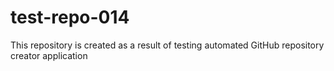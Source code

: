 # test-repo-014
This repository is created as a result of testing automated GitHub repository creator application
